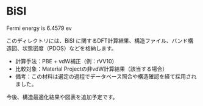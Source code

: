 # BiSI

Fermi energy is 6.4579 ev

このディレクトリには、BiSI に関するDFT計算結果、構造ファイル、バンド構造図、状態密度（PDOS）などを格納します。

- 計算手法：PBE + vdW補正（例：rVV10）
- 比較対象：Material Projectの非vdW計算結果（該当する場合）
- 備考：この材料は選定の過程でデータベース照合や構造確認を経て採用されました。

今後、構造最適化結果や図表を追加予定です。
